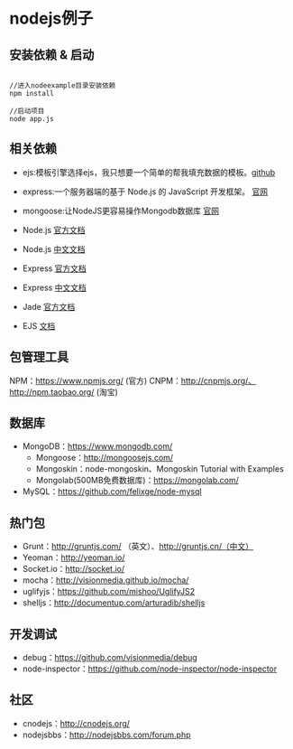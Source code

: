 # nodejs例子



## 安装依赖 & 启动

```

//进入nodeexample目录安装依赖
npm install

//启动项目
node app.js

```



## 相关依赖

- ejs:模板引擎选择ejs，我只想要一个简单的帮我填充数据的模板。[github](https://github.com/tj/ejs)
- express:一个服务器端的基于 Node.js 的 JavaScript 开发框架。 [官网](http://expressjs.com/)
- mongoose:让NodeJS更容易操作Mongodb数据库 [官网](http://mongoosejs.com/)

- Node.js [官方文档](http://nodejs.org/api/)
- Node.js [中文文档](http://nodejs.jsbin.cn/api/)
- Express [官方文档](http://expressjs.com/)
- Express [中文文档](http://expressjs.jser.us/)
- Jade [官方文档](http://jade-lang.com/)
- EJS [文档](http://www.embeddedjs.com/)


## 包管理工具

NPM：https://www.npmjs.org/ (官方)
CNPM：http://cnpmjs.org/、http://npm.taobao.org/ (淘宝)


## 数据库

- MongoDB：https://www.mongodb.com/
    - Mongoose：http://mongoosejs.com/
    - Mongoskin：node-mongoskin、Mongoskin Tutorial with Examples
    - Mongolab(500MB免费数据库)：https://mongolab.com/
- MySQL：https://github.com/felixge/node-mysql

## 热门包

- Grunt：http://gruntjs.com/ （英文）、http://gruntjs.cn/（中文）
- Yeoman：http://yeoman.io/
- Socket.io：http://socket.io/
- mocha：http://visionmedia.github.io/mocha/
- uglifyjs：https://github.com/mishoo/UglifyJS2
- shelljs：http://documentup.com/arturadib/shelljs

## 开发调试

- debug：https://github.com/visionmedia/debug
- node-inspector：https://github.com/node-inspector/node-inspector

## 社区

- cnodejs：http://cnodejs.org/
- nodejsbbs：http://nodejsbbs.com/forum.php
